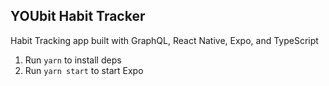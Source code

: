 ## YOUbit Habit Tracker

Habit Tracking app built with GraphQL, React Native, Expo, and TypeScript

1. Run `yarn` to install deps
2. Run `yarn start` to start Expo
